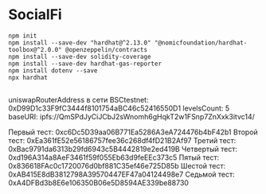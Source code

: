 # SocialFi

```shell
npm init
npm install --save-dev "hardhat@^2.13.0" "@nomicfoundation/hardhat-toolbox@^2.0.0" @openzeppelin/contracts
npm install --save-dev solidity-coverage
npm install --save-dev hardhat-gas-reporter
npm install dotenv --save
npx hardhat
```

##

uniswapRouterAddress в сети BSCtestnet: 0xD99D1c33F9fC3444f8101754aBC46c52416550D1
levelsCount: 5
baseURI: ipfs://QmSPdJyCiJCbJ2sWnomh6gHqkT2w1FSnp7ZnXxk3itvc14/

Первый тест: 0xc6Dc5D39aa06B771Ea5286A3eA724476b4bF42b1
Второй тест: 0xEa361fE52e56186757fee36c268df4fD21B2Af97
Третий тест: 0xBac9791da6313b29fd6943c5B4442819e2ed419B
Четвертый тест: 0xd196A314a8AeF3461f59f055Eb63d9feEEc373c5
Пятый тест: 0x836618FAc0c1720076d0bf881C35ef46e725D85b
Шестой тест: 0xAB415E8dB3812798A39570447EF47a04124498e7
Седьмой тест: 0xA4DFBd3b8E6e106350B06e5D8594AE339be88730
